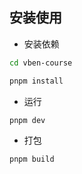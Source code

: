 ## 安装使用

- 安装依赖

```bash
cd vben-course

pnpm install
```

- 运行

```bash
pnpm dev
```

- 打包

```bash
pnpm build
```
